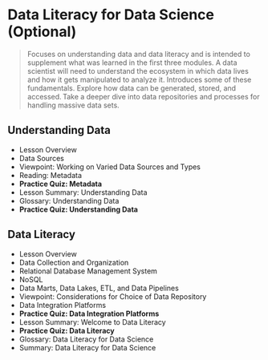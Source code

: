 # Data Literacy for Data Science (Optional)
>Focuses on understanding data and data literacy and is intended to supplement what was learned in the first three modules. A data scientist will need to understand the ecosystem in which data lives and how it gets manipulated to analyze it. Introduces some of these fundamentals. Explore how data can be generated, stored, and accessed. Take a deeper dive into data repositories and processes for handling massive data sets.
## Understanding Data
- Lesson Overview
- Data Sources
- Viewpoint: Working on Varied Data Sources and Types
- Reading: Metadata
- **Practice Quiz: Metadata**
- Lesson Summary: Understanding Data
- Glossary: Understanding Data
- **Practice Quiz: Understanding Data**

## Data Literacy
- Lesson Overview
- Data Collection and Organization
- Relational Database Management System
- NoSQL
- Data Marts, Data Lakes, ETL, and Data Pipelines
- Viewpoint: Considerations for Choice of Data Repository
- Data Integration Platforms
- **Practice Quiz: Data Integration Platforms**
- Lesson Summary: Welcome to Data Literacy
- **Practice Quiz: Data Literacy**
- Glossary: Data Literacy for Data Science
- Summary: Data Literacy for Data Science
